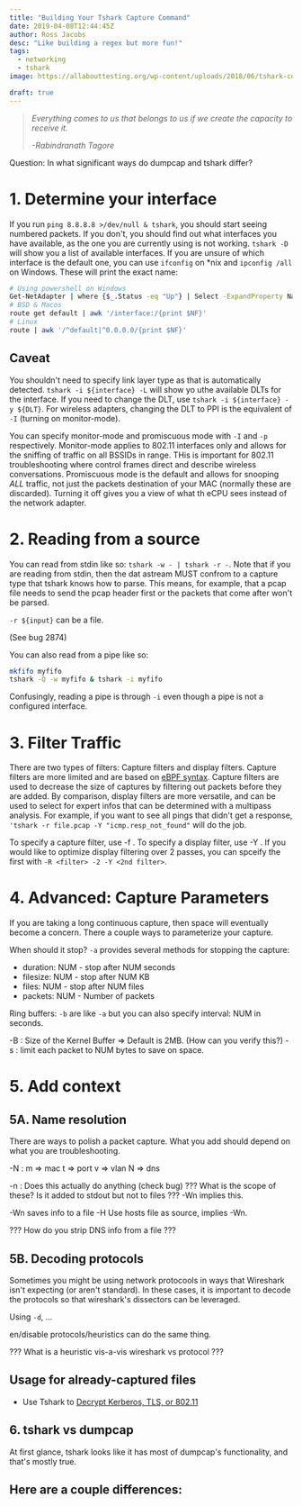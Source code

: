 ```yaml
---
title: "Building Your Tshark Capture Command"
date: 2019-04-08T12:44:45Z
author: Ross Jacobs
desc: "Like building a regex but more fun!"
tags:
  - networking
  - tshark
image: https://allabouttesting.org/wp-content/uploads/2018/06/tshark-count.jpg

draft: true
---
```


<!-- Draft Until
* [ ] Bug 2874
* [ ] Filtering ASCIINEMA
* [ ] tshark vs dumpcap
-->

> _Everything comes to us that belongs to us if we create the capacity to receive it._ 
>
> _-Rabindranath Tagore_

Question: In what significant ways do dumpcap and tshark differ?

# 1. Determine your interface

If you run `ping 8.8.8.8 >/dev/null & tshark`, you should start seeing
numbered packets. If you don't, you should find out what interfaces you have
available, as the one you are currently using is not working. `tshark -D`
will show you a list of available interfaces. If you are unsure of which
interface is the default one, you can use `ifconfig` on \*nix and
`ipconfig /all` on Windows. These will print the exact name:

```sh
# Using powershell on Windows
Get-NetAdapter | where {$_.Status -eq "Up"} | Select -ExpandProperty Name
# BSD & Macos
route get default | awk '/interface:/{print $NF}'
# Linux
route | awk '/^default|^0.0.0.0/{print $NF}'
```

## Caveat

You shouldn't need to specify link layer type as that is automatically
detected. `tshark -i ${interface} -L` will show yo uthe available DLTs for
the interface. If you need to change the DLT, use
`tshark -i ${interface} -y ${DLT}`. For wireless adapters, changing the DLT
to PPI is the equivalent of `-I` (turning on monitor-mode).

You can specify monitor-mode and promiscuous mode with `-I` and `-p`
respectively. Monitor-mode applies to 802.11 interfaces only and allows for
the sniffing of traffic on all BSSIDs in range. THis is important for 802.11
troubleshooting where control frames direct and describe wireless
conversations. Promiscuous mode is the default and allows for snooping _ALL_
traffic, not just the packets destination of your MAC (normally these are
discarded). Turning it off gives you a view of what th eCPU sees instead of
the network adapter.

# 2. Reading from a source

You can read from stdin like so: `tshark -w - | tshark -r -`. Note that if you
are reading from stdin, then the dat astream MUST confrom to a capture type that
tshark knows how to parse. This means, for example, that a pcap file needs to
send the pcap header first or the packets that come after won't be parsed. 

`-r ${input}` can be a file. 

(See bug 2874)

You can also read from a pipe like so:

```bash
mkfifo myfifo
tshark -Q -w myfifo & tshark -i myfifo
```

Confusingly, reading a pipe is through `-i` even though a pipe is not a
configured interface.

# 3. Filter Traffic

There are two types of filters: Capture filters and display filters. Capture
filters are more limited and are based on [eBPF syntax](). Capture filters are
used to decrease the size of captures by filtering out packets before they are
added. By comparison, display filters are more versatile, and can be used to
select for expert infos that can be determined with a multipass analysis. For
example, if you want to see all pings that didn't get a response,
`'tshark -r file.pcap -Y "icmp.resp_not_found"` will do the job.

To specify a capture filter, use -f <filter>. To specify a display filter,
use -Y <filter>. If you would like to optimize display filtering over 2
passes, you can spceify the first with `-R <filter> -2 -Y <2nd filter>`.

# 4. Advanced: Capture Parameters

If you are taking a long continuous capture, then space will eventually become a
concern. There a couple ways to parameterize your capture.

When should it stop?  `-a` provides several methods for stopping the capture:

- duration: NUM - stop after NUM seconds
- filesize: NUM - stop after NUM KB
- files: NUM - stop after NUM files
- packets: NUM - Number of packets

Ring buffers: `-b` are like `-a` but you can also specify interval: NUM in
seconds.

<Include ASCIINEMA>

-B  : Size of the Kernel Buffer => Default is 2MB. (How can you verify this?)
-s <num> : limit each packet to NUM bytes to save on space.

# 5. Add context

## 5A. Name resolution

There are ways to polish a packet capture. What you add should depend on what
you are troubleshooting.

-N :
  m => mac
  t => port
  v => vlan
  N => dns

-n : Does this actually do anything (check bug)
??? What is the scope of these? Is it added to stdout but not to files ???
-Wn implies this.

-Wn saves info to a file
-H Use hosts file as source, implies -Wn.

??? How do you strip DNS info from a file ???

## 5B. Decoding protocols

Sometimes you might be using network protocools in ways that Wireshark isn't
expecting (or aren't standard). In these cases, it is important to decode the
protocols so that wireshark's dissectors can be leveraged. 

Using `-d`, ... <ASCIICAST>

en/disable protocols/heuristics can do the same thing.

??? What is a heuristic vis-a-vis wireshark vs protocol ???

## Usage for already-captured files

- Use Tshark to [Decrypt Kerberos, TLS, or 802.11](/post/tshark-decryption)

## 6. tshark vs dumpcap

At first glance, tshark looks like it has most of dumpcap's functionality, and that's mostly true.

Here are a couple differences:
- 
